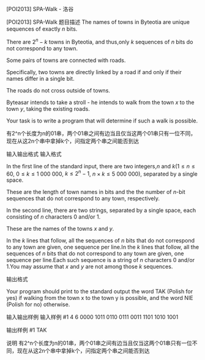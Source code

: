 



[POI2013] SPA-Walk - 洛谷














[POI2013] SPA-Walk
题目描述
The names of towns in Byteotia are unique sequences of exactly $n$ bits.

There are $2^n-k$ towns in Byteotia, and thus,only $k$ sequences of $n$ bits do not correspond to any town.

Some pairs of towns are connected with roads.

Specifically, two towns are directly linked by a road if and only if their names differ in a single bit.

The roads do not cross outside of towns.

Byteasar intends to take a stroll - he intends to walk from the town $x$ to the town $y$, taking the existing roads.

Your task is to write a program that will determine if such a walk is possible.

有2^n个长度为n的01串，两个01串之间有边当且仅当这两个01串只有一位不同，现在从这2n个串中拿掉k个，问指定两个串之间能否到达

输入输出格式
输入格式

In the first line of the standard input, there are two integers,$n$ and $k$($1\le n\le 60$, $0\le k\le 1\ 000\ 000$, $k\le 2^n-1$, $n\times k\le 5\ 000\ 000$),      separated by a single space.

These are the length of town names in bits and the the number of $n$-bit sequences that do not correspond to any town, respectively.

In the second line, there are two strings, separated by a single space,      each consisting of $n$ characters 0 and/or 1.

These are the names of the towns $x$ and $y$.

In the $k$ lines that follow, all the sequences of $n$ bits that do not correspond to any town are given, one sequence per line.In the $k$ lines that follow, all the sequences of $n$ bits that do not correspond to any town are given, one sequence per line.Each such sequence is a string of $n$ characters 0 and/or 1.You may assume that $x$ and $y$ are not among those $k$ sequences.

输出格式

Your program should print to the standard output the word TAK (Polish for yes) if walking from the town x to the town y is possible, and the word NIE (Polish for no) otherwise.

输入输出样例
输入样例 #1
4 6
0000 1011
0110
0111
0011
1101
1010
1001

输出样例 #1
TAK

说明
有2^n个长度为n的01串，两个01串之间有边当且仅当这两个01串只有一位不同，现在从这2n个串中拿掉k个，问指定两个串之间能否到达







